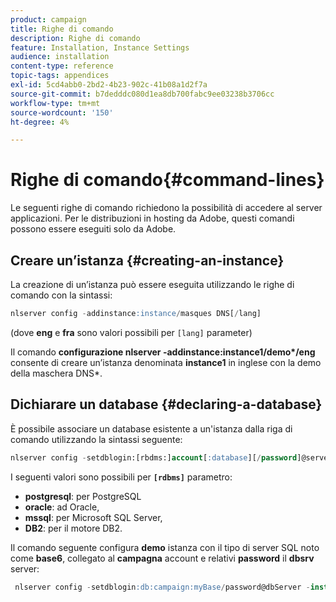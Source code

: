 ```yaml
---
product: campaign
title: Righe di comando
description: Righe di comando
feature: Installation, Instance Settings
audience: installation
content-type: reference
topic-tags: appendices
exl-id: 5cd4abb0-2bd2-4b23-902c-41b08a1d2f7a
source-git-commit: b7dedddc080d1ea8db700fabc9ee03238b3706cc
workflow-type: tm+mt
source-wordcount: '150'
ht-degree: 4%

---
```


# Righe di comando{#command-lines}



Le seguenti righe di comando richiedono la possibilità di accedere al server applicazioni. Per le distribuzioni in hosting da Adobe, questi comandi possono essere eseguiti solo da Adobe.

## Creare un’istanza {#creating-an-instance}

La creazione di un’istanza può essere eseguita utilizzando le righe di comando con la sintassi:

```sql
nlserver config -addinstance:instance/masques DNS[/lang]
```

(dove **eng** e **fra** sono valori possibili per `[lang]` parameter)

Il comando **configurazione nlserver -addinstance:instance1/demo&#42;/eng** consente di creare un’istanza denominata **instance1** in inglese con la demo della maschera DNS&#42;.

## Dichiarare un database {#declaring-a-database}

È possibile associare un database esistente a un&#39;istanza dalla riga di comando utilizzando la sintassi seguente:

```sql
nlserver config -setdblogin:[rbdms:]account[:database][/password]@server
```

I seguenti valori sono possibili per **`[rdbms]`** parametro:

* **postgresql**: per PostgreSQL
* **oracle**: ad Oracle,
* **mssql**: per Microsoft SQL Server,
* **DB2**: per il motore DB2.

Il comando seguente configura **demo** istanza con il tipo di server SQL noto come **base6**, collegato al **campagna** account e relativi **password** il **dbsrv** server:

```sql
 nlserver config -setdblogin:db:campaign:myBase/password@dbServer -instance:demo
```
